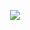 

<p align="center"> <img src="https://www.google.com/url?sa=i&url=https%3A%2F%2Fwww.tumbex.com%2Fghostgib.tumblr%2Fposts%3Ftag%3Dadam%2Bfaulkner%2Bstanheight&psig=AOvVaw06bLETexU37RdYuWv_rXiH&ust=1729065376107000&source=images&cd=vfe&opi=89978449&ved=0CBMQjRxqFwoTCNiz8c30j4kDFQAAAAAdAAAAABBv"


<!--
**whannells/whannells** is a ✨ _special_ ✨ repository because its `README.md` (this file) appears on your GitHub profile.

Here are some ideas to get you started:

- 🔭 I’m currently working on ...
- 🌱 I’m currently learning ...
- 👯 I’m looking to collaborate on ...
- 🤔 I’m looking for help with ...
- 💬 Ask me about ...
- 📫 How to reach me: ...
- 😄 Pronouns: ...
- ⚡ Fun fact: ...
-->
